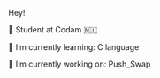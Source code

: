 Hey!

🥖 Student at Codam 🇳🇱

🍉 I’m currently learning: C language

🥑 I’m currently working on: Push_Swap

